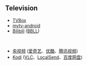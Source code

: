 ## Television

* [TVBox](https://github.com/o0HalfLife0o/TVBoxOSC)
* [mytv-android](https://github.com/yaoxieyoulei/mytv-android)
* [Bilibili](https://app.bilibili.com) ([BBLL](https://github.com/xiaye13579/BBLL))

<br>

* [央视频](https://www.yangshipin.cn) ([爱奇艺](https://app.iqiyi.com/tv/player/index.html)、[优酷](https://youku.com/product/index)、[腾讯视频](https://v.qq.com/download.html#TV))
* [Kodi](https://kodi.tv) ([VLC](https://www.videolan.org)、[LocalSend](https://localsend.org)、[百度网盘](https://pan.baidu.com))

